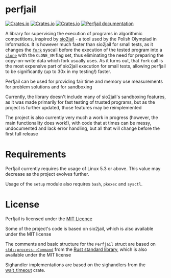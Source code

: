# perfjail
[![Crates.io](https://img.shields.io/crates/l/perfjail)](https://github.com/MikolajKolek/perfjail/blob/master/LICENSE)
[![Crates.io](https://img.shields.io/crates/d/perfjail)](https://crates.io/crates/perfjail)
[![Crates.io](https://img.shields.io/crates/v/perfjail)](https://crates.io/crates/perfjail)
[![Perfjail documentation](https://docs.rs/perfjail/badge.svg)](https://docs.rs/perfjail)

A library for supervising the execution of programs in algorithmic competitions, inspired by [sio2jail](https://github.com/sio2project/sio2jail) - a tool used by the Polish Olympiad in Informatics. It is however much faster than sio2jail for small tests, as it changes the [`fork`](https://man7.org/linux/man-pages/man2/fork.2.html) syscall before the execution of the tested program into a [`clone`](https://man7.org/linux/man-pages/man2/clone.2.html) with the `CLONE_VM` flag set, thus eliminating the need for preparing the copy-on-write data which fork usually uses. As it turns out, that `fork` call is the most expensive part of sio2jail execution for small tests, allowing perfjail to be significantly (up to 30x in my testing!) faster.

Perfjail can be used for providing fair time and memory use measurements for problem solutions and for sandboxing

Currently, the library doesn't include many of sio2jail's sandboxing features, as it was made primarily for fast testing of trusted programs, but as the project is further updated, those features may be reimplemented

The project is also currently very much a work in progress (however, the main functionality does work!), with code that at times can be messy, undocumented and lack error handling, but all that will change before the first full release

# Requirements

Perfjail currently requires the usage of Linux 5.3 or above. This value may decrease as the project evolves further.

Usage of the `setup` module also requires `bash`, `pkexec` and `sysctl`.

# License
Perfjail is licensed under the [MIT Licence](https://github.com/MikolajKolek/perfjail/blob/master/LICENSE) 

Some of the project's code is based on sio2jail, which is also available under the MIT license

The comments and basic structure for the `Perfjail` struct are based on [`std::process::Command`](https://doc.rust-lang.org/std/process/struct.Command.html) from the [Rust standard library](https://github.com/rust-lang/rust), which is also available under the MIT license

Sighandler implementations are based on the sighandlers from the [wait_timeout](https://github.com/alexcrichton/wait-timeout) crate.
